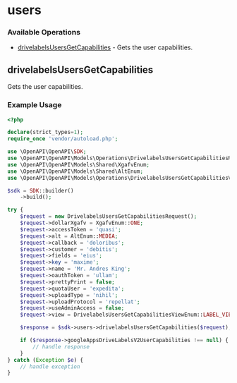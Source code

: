 # users

### Available Operations

* [drivelabelsUsersGetCapabilities](#drivelabelsusersgetcapabilities) - Gets the user capabilities.

## drivelabelsUsersGetCapabilities

Gets the user capabilities.

### Example Usage

```php
<?php

declare(strict_types=1);
require_once 'vendor/autoload.php';

use \OpenAPI\OpenAPI\SDK;
use \OpenAPI\OpenAPI\Models\Operations\DrivelabelsUsersGetCapabilitiesRequest;
use \OpenAPI\OpenAPI\Models\Shared\XgafvEnum;
use \OpenAPI\OpenAPI\Models\Shared\AltEnum;
use \OpenAPI\OpenAPI\Models\Operations\DrivelabelsUsersGetCapabilitiesViewEnum;

$sdk = SDK::builder()
    ->build();

try {
    $request = new DrivelabelsUsersGetCapabilitiesRequest();
    $request->dollarXgafv = XgafvEnum::ONE;
    $request->accessToken = 'quasi';
    $request->alt = AltEnum::MEDIA;
    $request->callback = 'doloribus';
    $request->customer = 'debitis';
    $request->fields = 'eius';
    $request->key = 'maxime';
    $request->name = 'Mr. Andres King';
    $request->oauthToken = 'ullam';
    $request->prettyPrint = false;
    $request->quotaUser = 'expedita';
    $request->uploadType = 'nihil';
    $request->uploadProtocol = 'repellat';
    $request->useAdminAccess = false;
    $request->view = DrivelabelsUsersGetCapabilitiesViewEnum::LABEL_VIEW_FULL;

    $response = $sdk->users->drivelabelsUsersGetCapabilities($request);

    if ($response->googleAppsDriveLabelsV2UserCapabilities !== null) {
        // handle response
    }
} catch (Exception $e) {
    // handle exception
}
```
